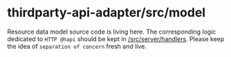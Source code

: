 # thirdparty-api-adapter/src/model

Resource data model source code is living here. The corresponding logic dedicated to `HTTP @hapi` should be kept in [/src/server/handlers](../server/handlers/README.md). Please keep the idea of `separation of concern` fresh and live.